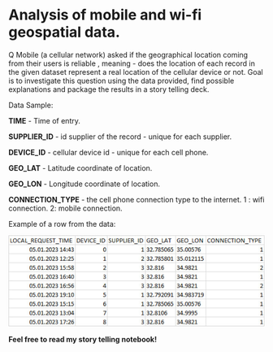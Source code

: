 # Analysis of mobile and wi-fi geospatial data.

Q Mobile (a cellular network) asked if the geographical location coming from their users is reliable , meaning - does the location of each record in the given dataset represent a real location of the cellular device or not.
Goal is to investigate this question using the data provided, find possible explanations and package the results in a story telling deck.

Data Sample:

**TIME** - Time of entry.

**SUPPLIER_ID** - id supplier of the record - unique for each supplier.

**DEVICE_ID** - cellular device id - unique for each cell phone.

**GEO_LAT** - Latitude coordinate of location.

**GEO_LON** - Longitude coordinate of location.

**CONNECTION_TYPE** - the cell phone connection type to the internet. 1 : wifi connection. 2: mobile connection.


Example of a row from the data:

![alt text](https://github.com/polubarev/mobile_data_analysis/blob/main/Images/data.jpg?raw=true)

**Feel free to read my story telling notebook!**
